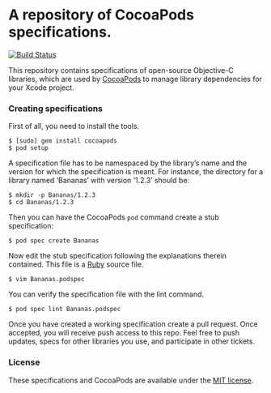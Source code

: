 # A repository of CocoaPods specifications.

[![Build Status](https://secure.travis-ci.org/CocoaPods/Specs.png?branch=master)](http://travis-ci.org/CocoaPods/Specs)

This repository contains specifications of open-source Objective-C libraries, which are used by [CocoaPods](https://github.com/CocoaPods/CocoaPods) to manage library dependencies for your Xcode project.


### Creating specifications

First of all, you need to install the tools.

    $ [sudo] gem install cocoapods
    $ pod setup

A specification file has to be namespaced by the library’s name and the version for which the specification is meant. For instance, the directory for a library named ‘Bananas’ with version ‘1.2.3’ should be:

    $ mkdir -p Bananas/1.2.3
    $ cd Bananas/1.2.3

Then you can have the CocoaPods `pod` command create a stub specification:

    $ pod spec create Bananas

Now edit the stub specification following the explanations therein contained. This file is a [Ruby](http://www.ruby-lang.org/) source file.

    $ vim Bananas.podspec

You can verify the specification file with the lint command.

    $ pod spec lint Bananas.podspec

Once you have created a working specification create a pull request. Once accepted, you will receive push access to this repo. Feel free to push updates, specs for other libraries you use, and participate in other tickets.


### License

These specifications and CocoaPods are available under the [MIT license](http://www.opensource.org/licenses/mit-license.php).
